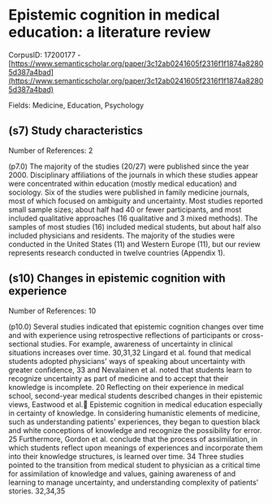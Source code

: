 # Epistemic cognition in medical education: a literature review

CorpusID: 17200177 - [https://www.semanticscholar.org/paper/3c12ab0241605f2316f1f1874a82805d387a4bad](https://www.semanticscholar.org/paper/3c12ab0241605f2316f1f1874a82805d387a4bad)

Fields: Medicine, Education, Psychology

## (s7) Study characteristics
Number of References: 2

(p7.0) The majority of the studies (20/27) were published since the year 2000. Disciplinary affiliations of the journals in which these studies appear were concentrated within education (mostly medical education) and sociology. Six of the studies were published in family medicine journals, most of which focused on ambiguity and uncertainty. Most studies reported small sample sizes; about half had 40 or fewer participants, and most included qualitative approaches (16 qualitative and 3 mixed methods). The samples of most studies (16) included medical students, but about half also included physicians and residents. The majority of the studies were conducted in the United States (11) and Western Europe (11), but our review represents research conducted in twelve countries (Appendix 1).
## (s10) Changes in epistemic cognition with experience
Number of References: 10

(p10.0) Several studies indicated that epistemic cognition changes over time and with experience using retrospective reflections of participants or cross-sectional studies. For example, awareness of uncertainty in clinical situations increases over time. 30,31,32 Lingard et al. found that medical students adopted physicians' ways of speaking about uncertainty with greater confidence, 33 and Nevalainen et al. noted that students learn to recognize uncertainty as part of medicine and to accept that their knowledge is incomplete. 20 Reflecting on their experience in medical school, second-year medical students described changes in their epistemic views, Eastwood et al. Epistemic cognition in medical education  especially in certainty of knowledge. In considering humanistic elements of medicine, such as understanding patients' experiences, they began to question black and white conceptions of knowledge and recognize the possibility for error. 25 Furthermore, Gordon et al. conclude that the process of assimilation, in which students reflect upon meanings of experiences and incorporate them into their knowledge structures, is learned over time. 34 Three studies pointed to the transition from medical student to physician as a critical time for assimilation of knowledge and values, gaining awareness of and learning to manage uncertainty, and understanding complexity of patients' stories. 32,34,35 
